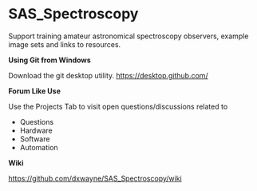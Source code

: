 # SAS_Spectroscopy
Support training amateur astronomical spectroscopy observers, example image sets and links to resources.

**Using Git from Windows**

Download the git desktop utility. https://desktop.github.com/

**Forum Like Use**

Use the Projects Tab to visit open questions/discussions related to
- Questions
- Hardware
- Software
- Automation

**Wiki**

https://github.com/dxwayne/SAS_Spectroscopy/wiki

